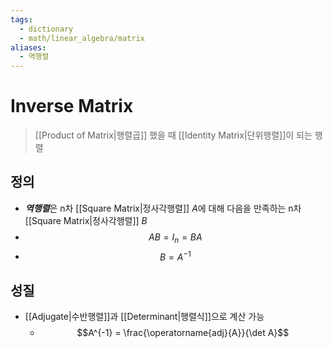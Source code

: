 ```yaml
---
tags:
  - dictionary
  - math/linear_algebra/matrix
aliases:
  - 역행렬
---
```

# Inverse Matrix
> [[Product of Matrix|행렬곱]] 했을 때 [[Identity Matrix|단위행렬]]이 되는 행렬
## 정의 
+ ***역행렬***은 n차 [[Square Matrix|정사각행렬]] $A$에 대해 다음을 만족하는 n차 [[Square Matrix|정사각행렬]] $B$
+ $$AB = I_n = BA$$
+ $$B = A^{-1}$$
## 성질
+ [[Adjugate|수반행렬]]과 [[Determinant|행렬식]]으로 계산 가능
	+ $$A^{-1} = \frac{\operatorname{adj}{A}}{\det A}$$